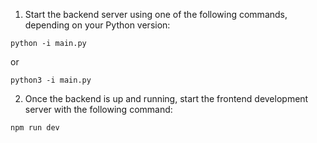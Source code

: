 1. Start the backend server using one of the following commands, depending on your Python version:

```
python -i main.py
```

or 

```
python3 -i main.py
```

2. Once the backend is up and running, start the frontend development server with the following command: 

```
npm run dev
```
